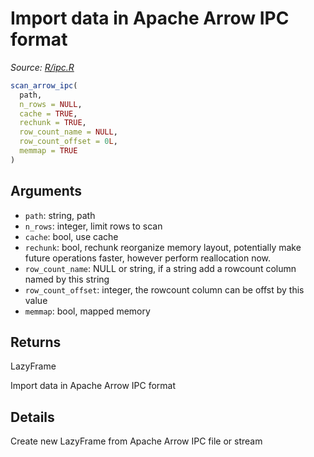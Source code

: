 # Import data in Apache Arrow IPC format

*Source: [R/ipc.R](https://github.com/pola-rs/r-polars/tree/main/R/ipc.R)*

```r
scan_arrow_ipc(
  path,
  n_rows = NULL,
  cache = TRUE,
  rechunk = TRUE,
  row_count_name = NULL,
  row_count_offset = 0L,
  memmap = TRUE
)
```

## Arguments

- `path`: string, path
- `n_rows`: integer, limit rows to scan
- `cache`: bool, use cache
- `rechunk`: bool, rechunk reorganize memory layout, potentially make future operations faster, however perform reallocation now.
- `row_count_name`: NULL or string, if a string add a rowcount column named by this string
- `row_count_offset`: integer, the rowcount column can be offst by this value
- `memmap`: bool, mapped memory

## Returns

LazyFrame

Import data in Apache Arrow IPC format

## Details

Create new LazyFrame from Apache Arrow IPC file or stream